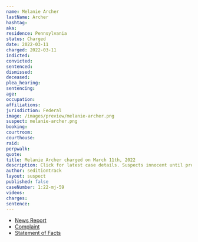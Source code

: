 ```yaml
---
name: Melanie Archer
lastName: Archer
hashtag:
aka:
residence: Pennsylvania
status: Charged
date: 2022-03-11
charged: 2022-03-11
indicted:
convicted:
sentenced:
dismissed:
deceased:
plea_hearing:
sentencing:
age:
occupation:
affiliations:
jurisdiction: Federal
image: /images/preview/melanie-archer.png
suspect: melanie-archer.png
booking:
courtroom:
courthouse:
raid:
perpwalk:
quote:
title: Melanie Archer charged on March 11th, 2022
description: Click for latest case details. Suspects innocent until proven guilty.
author: seditiontrack
layout: suspect
published: false
caseNumber: 1:22-mj-59
videos:
charges:
sentence:
---
```


- [News Report](https://pittsburgh.cbslocal.com/2022/03/21/pittsburgh-woman-turns-herself-in-to-fbi-for-alleged-role-in-capitol-riot/)
- [Complaint](https://www.justice.gov/usao-dc/case-multi-defendant/file/1485591/download)
- [Statement of Facts](https://www.justice.gov/usao-dc/case-multi-defendant/file/1485596/download)

